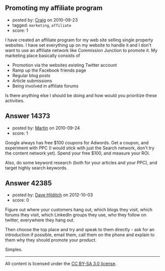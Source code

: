 ## Promoting my affiliate program

- posted by: [Craig](https://stackexchange.com/users/-1/4342-craig) on 2010-09-23
- tagged: `marketing`, `affiliate`
- score: 1

I have created an affiliate program for my web site selling single property websites. I have set everything up on my website to handle it and I don't want to use an affiliate network like Commission Junction to promote it. My marketing place basically consists of

- Promotion via the websites existing Twitter account
- Ramp up the Facebook friends page
- Regular blog posts
- Article submissions
- Being involved in affiliate forums

Is there anything else I should be doing and how would you prioritize these activities.



## Answer 14373

- posted by: [Martin](https://stackexchange.com/users/-1/4248-martin) on 2010-09-24
- score: 1

Google always has free $100 coupons for Adwords.  Get a coupon, and experiment with PPC (I would stick with just the Search network, don't try the content network yet).  Spend your free $100, and measure your ROI.  

Also, do some keyword research (both for your articles and your PPC), and target highly search keywords.


## Answer 42385

- posted by: [Dave Hilditch](https://stackexchange.com/users/-1/19968-dave-hilditch) on 2012-10-03
- score: 0

Figure out where your customers hang out, which blogs they visit, which forums they visit, which LinkedIn groups they use, who they follow on twitter, everywhere they hang out.

Then choose the top place and try and speak to them directly - ask for an introduction if possible, email them, call them on the phone and explain to them why they should promote your product. 

Simples.



---

All content is licensed under the [CC BY-SA 3.0 license](https://creativecommons.org/licenses/by-sa/3.0/).
